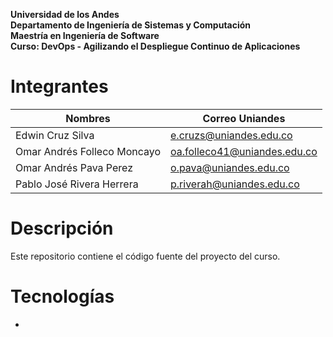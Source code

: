 **Universidad de los Andes<br/>
Departamento de Ingeniería de Sistemas y Computación<br/>
Maestría en Ingeniería de Software<br/>
Curso: DevOps - Agilizando el Despliegue Continuo de Aplicaciones**

# Integrantes

|Nombres|Correo Uniandes|
|---|---|
|Edwin Cruz Silva|e.cruzs@uniandes.edu.co|
|Omar Andrés Folleco Moncayo|oa.folleco41@uniandes.edu.co|
|Omar Andrés Pava Perez|o.pava@uniandes.edu.co|
|Pablo José Rivera Herrera|p.riverah@uniandes.edu.co|

# Descripción

Este repositorio contiene el código fuente del proyecto del curso.

# Tecnologías

- 
